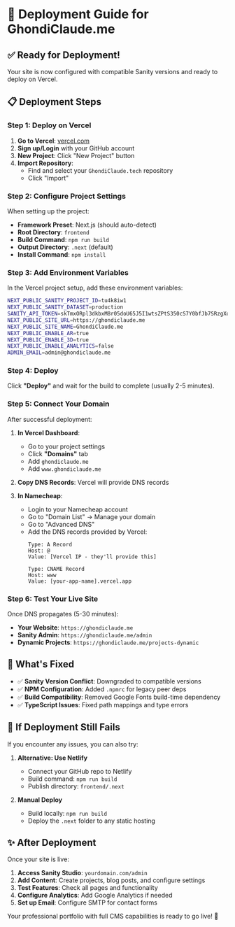 # 🚀 Deployment Guide for GhondiClaude.me

## ✅ **Ready for Deployment!**

Your site is now configured with compatible Sanity versions and ready to deploy on Vercel.

## 📋 **Deployment Steps**

### **Step 1: Deploy on Vercel**

1. **Go to Vercel**: [vercel.com](https://vercel.com)
2. **Sign up/Login** with your GitHub account
3. **New Project**: Click "New Project" button
4. **Import Repository**: 
   - Find and select your `GhondiClaude.tech` repository
   - Click "Import"

### **Step 2: Configure Project Settings**

When setting up the project:

- **Framework Preset**: Next.js (should auto-detect)
- **Root Directory**: `frontend`
- **Build Command**: `npm run build`
- **Output Directory**: `.next` (default)
- **Install Command**: `npm install`

### **Step 3: Add Environment Variables**

In the Vercel project setup, add these environment variables:

```bash
NEXT_PUBLIC_SANITY_PROJECT_ID=tu4k8iw1
NEXT_PUBLIC_SANITY_DATASET=production
SANITY_API_TOKEN=skTmxORpl3dkbxM8r05doU65J5I1wtsZPtS350cS7Y0bfJb7SRzgXqJUldBgotr3SyieZTfEhbTmF3jbNpoH6KIrPCQ5c8gg7pLgU2CqVbYCcA8nr7EtFTYFizXODhxZlqOtDpWDi7kHTz4s2Agw7i06A1tJ6kxpn4BEJ8Pvt0J11KBxz5o9
NEXT_PUBLIC_SITE_URL=https://ghondiclaude.me
NEXT_PUBLIC_SITE_NAME=GhondiClaude.me
NEXT_PUBLIC_ENABLE_AR=true
NEXT_PUBLIC_ENABLE_3D=true
NEXT_PUBLIC_ENABLE_ANALYTICS=false
ADMIN_EMAIL=admin@ghondiclaude.me
```

### **Step 4: Deploy**

Click **"Deploy"** and wait for the build to complete (usually 2-5 minutes).

### **Step 5: Connect Your Domain**

After successful deployment:

1. **In Vercel Dashboard**:
   - Go to your project settings
   - Click **"Domains"** tab
   - Add `ghondiclaude.me`
   - Add `www.ghondiclaude.me`

2. **Copy DNS Records**: Vercel will provide DNS records

3. **In Namecheap**:
   - Login to your Namecheap account
   - Go to "Domain List" → Manage your domain
   - Go to "Advanced DNS"
   - Add the DNS records provided by Vercel:
     ```
     Type: A Record
     Host: @
     Value: [Vercel IP - they'll provide this]
     
     Type: CNAME Record
     Host: www
     Value: [your-app-name].vercel.app
     ```

### **Step 6: Test Your Live Site**

Once DNS propagates (5-30 minutes):

- **Your Website**: `https://ghondiclaude.me`
- **Sanity Admin**: `https://ghondiclaude.me/admin`
- **Dynamic Projects**: `https://ghondiclaude.me/projects-dynamic`

## 🎯 **What's Fixed**

- ✅ **Sanity Version Conflict**: Downgraded to compatible versions
- ✅ **NPM Configuration**: Added `.npmrc` for legacy peer deps
- ✅ **Build Compatibility**: Removed Google Fonts build-time dependency
- ✅ **TypeScript Issues**: Fixed path mappings and type errors

## 🔧 **If Deployment Still Fails**

If you encounter any issues, you can also try:

1. **Alternative: Use Netlify**
   - Connect your GitHub repo to Netlify
   - Build command: `npm run build`
   - Publish directory: `frontend/.next`

2. **Manual Deploy**
   - Build locally: `npm run build`
   - Deploy the `.next` folder to any static hosting

## ✨ **After Deployment**

Once your site is live:

1. **Access Sanity Studio**: `yourdomain.com/admin`
2. **Add Content**: Create projects, blog posts, and configure settings
3. **Test Features**: Check all pages and functionality
4. **Configure Analytics**: Add Google Analytics if needed
5. **Set up Email**: Configure SMTP for contact forms

Your professional portfolio with full CMS capabilities is ready to go live! 🎉
